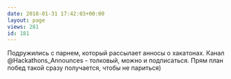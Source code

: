 ```yaml
---
date: 2018-01-31 17:42:03+00:00
layout: page
views: 281
id: 181
---
```


Подружились с парнем, который рассылает анносы о хакатонах. Канал  @Hackathons_Announces - толковый, можно и подписаться. Прям план побед такой сразу получается, чтобы не париться)


